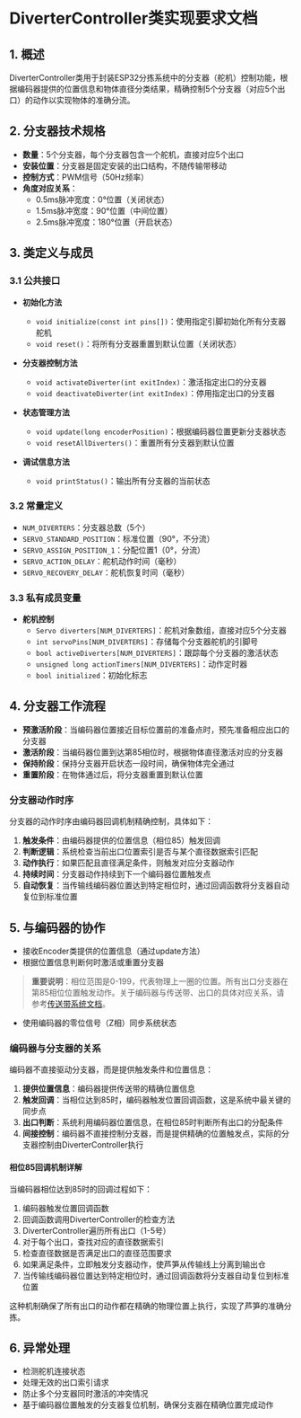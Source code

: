 # DiverterController类实现要求文档

## 1. 概述

DiverterController类用于封装ESP32分拣系统中的分支器（舵机）控制功能，根据编码器提供的位置信息和物体直径分类结果，精确控制5个分支器（对应5个出口）的动作以实现物体的准确分流。

## 2. 分支器技术规格

- **数量**：5个分支器，每个分支器包含一个舵机，直接对应5个出口
- **安装位置**：分支器是固定安装的出口结构，不随传输带移动
- **控制方式**：PWM信号（50Hz频率）
- **角度对应关系**：
  - 0.5ms脉冲宽度：0°位置（关闭状态）
  - 1.5ms脉冲宽度：90°位置（中间位置）
  - 2.5ms脉冲宽度：180°位置（开启状态）

## 3. 类定义与成员

### 3.1 公共接口

- **初始化方法**
  - `void initialize(const int pins[])`：使用指定引脚初始化所有分支器舵机
  - `void reset()`：将所有分支器重置到默认位置（关闭状态）

- **分支器控制方法**
  - `void activateDiverter(int exitIndex)`：激活指定出口的分支器
  - `void deactivateDiverter(int exitIndex)`：停用指定出口的分支器

- **状态管理方法**
  - `void update(long encoderPosition)`：根据编码器位置更新分支器状态
  - `void resetAllDiverters()`：重置所有分支器到默认位置

- **调试信息方法**
  - `void printStatus()`：输出所有分支器的当前状态

### 3.2 常量定义

- `NUM_DIVERTERS`：分支器总数（5个）
- `SERVO_STANDARD_POSITION`：标准位置（90°，不分流）
- `SERVO_ASSIGN_POSITION_1`：分配位置1（0°，分流）
- `SERVO_ACTION_DELAY`：舵机动作时间（毫秒）
- `SERVO_RECOVERY_DELAY`：舵机恢复时间（毫秒）

### 3.3 私有成员变量

- **舵机控制**
  - `Servo diverters[NUM_DIVERTERS]`：舵机对象数组，直接对应5个分支器
  - `int servoPins[NUM_DIVERTERS]`：存储每个分支器舵机的引脚号
  - `bool activeDiverters[NUM_DIVERTERS]`：跟踪每个分支器的激活状态
  - `unsigned long actionTimers[NUM_DIVERTERS]`：动作定时器
  - `bool initialized`：初始化标志

## 4. 分支器工作流程

- **预激活阶段**：当编码器位置接近目标位置前的准备点时，预先准备相应出口的分支器
- **激活阶段**：当编码器位置到达第85相位时，根据物体直径激活对应的分支器
- **保持阶段**：保持分支器开启状态一段时间，确保物体完全通过
- **重置阶段**：在物体通过后，将分支器重置到默认位置

### 分支器动作时序

分支器的动作时序由编码器回调机制精确控制，具体如下：

1. **触发条件**：由编码器提供的位置信息（相位85）触发回调
2. **判断逻辑**：系统检查当前出口位置索引是否与某个直径数据索引匹配
3. **动作执行**：如果匹配且直径满足条件，则触发对应分支器动作
4. **持续时间**：分支器动作持续到下一个编码器位置触发点
5. **自动恢复**：当传输线编码器位置达到特定相位时，通过回调函数将分支器自动复位到标准位置

## 5. 与编码器的协作

- 接收Encoder类提供的位置信息（通过update方法）
- 根据位置信息判断何时激活或重置分支器
> **重要说明**：相位范围是0-199，代表物理上一圈的位置。所有出口分支器在第85相位位置触发动作。关于编码器与传送带、出口的具体对应关系，请参考[传送带系统文档](convenyor.md)。
- 使用编码器的零位信号（Z相）同步系统状态

### 编码器与分支器的关系

编码器不直接驱动分支器，而是提供触发条件和位置信息：

1. **提供位置信息**：编码器提供传送带的精确位置信息
2. **触发回调**：当相位达到85时，编码器触发位置回调函数，这是系统中最关键的同步点
3. **出口判断**：系统利用编码器位置信息，在相位85时判断所有出口的分配条件
4. **间接控制**：编码器不直接控制分支器，而是提供精确的位置触发点，实际的分支器控制由DiverterController执行

#### 相位85回调机制详解
当编码器相位达到85时的回调过程如下：
1. 编码器触发位置回调函数
2. 回调函数调用DiverterController的检查方法
3. DiverterController遍历所有出口（1-5号）
4. 对于每个出口，查找对应的直径数据索引
5. 检查直径数据是否满足出口的直径范围要求
6. 如果满足条件，立即触发分支器动作，使芦笋从传输线上分离到输出仓
7. 当传输线编码器位置达到特定相位时，通过回调函数将分支器自动复位到标准位置

这种机制确保了所有出口的动作都在精确的物理位置上执行，实现了芦笋的准确分拣。

## 6. 异常处理

- 检测舵机连接状态
- 处理无效的出口索引请求
- 防止多个分支器同时激活的冲突情况
- 基于编码器位置触发的分支器复位机制，确保分支器在精确位置完成动作
